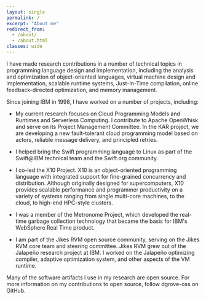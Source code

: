 ```yaml
---
layout: single
permalink: /
excerpt: "About me"
redirect_from: 
  - /about/
  - /about.html
classes: wide
---
```


I have made research contributions in a number of technical topics in programming language design and implementation, including the analysis and optimization of object-oriented languages, virtual machine design and implementation, scalable runtime systems, Just-In-Time compilation, online feedback-directed optimization, and memory management.

Since joining IBM in 1998, I have worked on a number of projects, including:

+ My current research focuses on Cloud Programming Models and Runtimes and Serverless Computing. I contribute to Apache OpenWhisk and serve on its Project Management Committee. In the KAR project, we are developing a new fault-tolerant cloud programming model based on actors, reliable message delivery, and principled retries.

+ I helped bring the Swift programming language to Linux as part of the Swift@IBM technical team and the Swift.org community.

+ I co-led the X10 Project. X10 is an object-oriented programming language with integrated support for fine-grained concurrency and distribution. Although originally designed for supercomputers, X10 provides scalable performance and programmer productivity on a variety of systems ranging from single multi-core machines, to the cloud, to high-end HPC-style clusters.

+ I was a member of the Metronome Project, which developed the real-time garbage collection technology that became the basis for IBM's WebSphere Real Time product.

+ I am part of the Jikes RVM open source community, serving on the Jikes RVM core team and steering committee. Jikes RVM grew out of the Jalapeño research project at IBM. I worked on the Jalapeño optimizing compiler, adaptive optimization system, and other aspects of the VM runtime.

Many of the software artifacts I use in my research are open source. For more information on my contributions to open source, follow dgrove-oss on GitHub.


